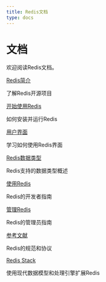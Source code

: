 ```yaml
---
title: Redis文档
type: docs
---
```


# 文档

欢迎阅读Redis文档。

[Redis简介](/docs/example/)

了解Redis开源项目

[开始使用Redis](/docs/example/)

如何安装并运行Redis

[用户界面](/docs/example/)

学习如何使用Redis界面

[Redis数据类型](/docs/example/)

Redis支持的数据类型概述

[使用Redis](/docs/example/)

Redis的开发者指南

[管理Redis](/docs/example/)

Redis的管理员指南

[参考文献](/docs/example/)

Redis的规范和协议

[Redis Stack](/docs/example/)

使用现代数据模型和处理引擎扩展Redis